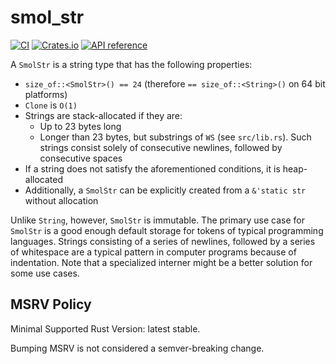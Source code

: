 # smol_str

[![CI](https://github.com/rust-analyzer/smol_str/workflows/CI/badge.svg)](https://github.com/rust-analyzer/smol_str/actions?query=branch%3Amaster+workflow%3ACI)
[![Crates.io](https://img.shields.io/crates/v/smol_str.svg)](https://crates.io/crates/smol_str)
[![API reference](https://docs.rs/smol_str/badge.svg)](https://docs.rs/smol_str/)


A `SmolStr` is a string type that has the following properties:

* `size_of::<SmolStr>() == 24` (therefore `== size_of::<String>()` on 64 bit platforms)
* `Clone` is `O(1)`
* Strings are stack-allocated if they are:
    * Up to 23 bytes long
    * Longer than 23 bytes, but substrings of `WS` (see `src/lib.rs`). Such strings consist
    solely of consecutive newlines, followed by consecutive spaces
* If a string does not satisfy the aforementioned conditions, it is heap-allocated
* Additionally, a `SmolStr` can be explicitly created from a `&'static str` without allocation

Unlike `String`, however, `SmolStr` is immutable. The primary use case for
`SmolStr` is a good enough default storage for tokens of typical programming
languages. Strings consisting of a series of newlines, followed by a series of
whitespace are a typical pattern in computer programs because of indentation.
Note that a specialized interner might be a better solution for some use cases.

## MSRV Policy

Minimal Supported Rust Version: latest stable.

Bumping MSRV is not considered a semver-breaking change.
